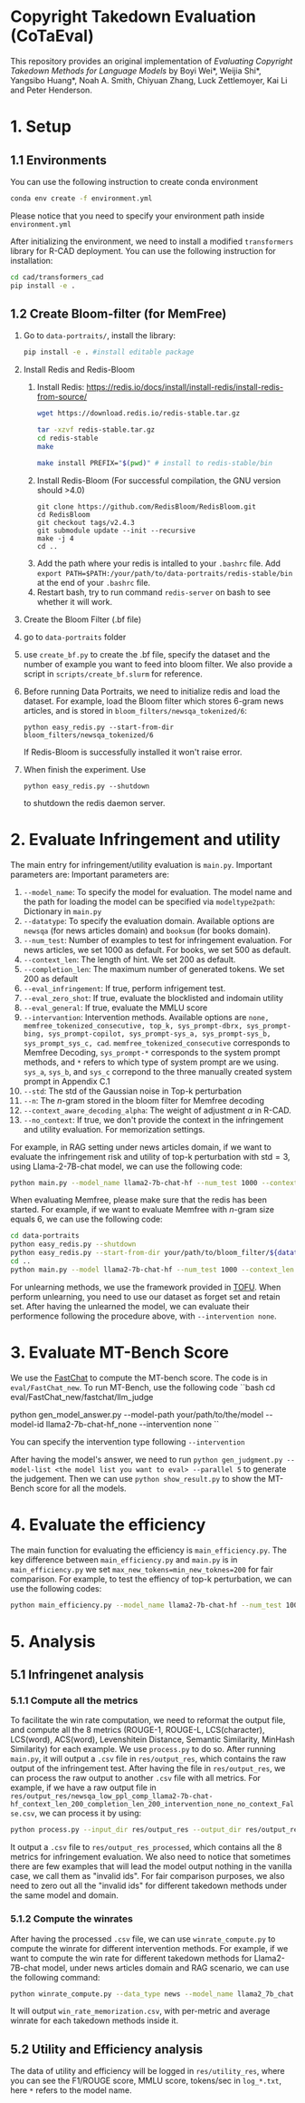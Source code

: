 # Copyright Takedown Evaluation (CoTaEval)

This repository provides an original implementation of *Evaluating Copyright Takedown Methods for Language Models* by Boyi Wei*, Weijia Shi*, Yangsibo Huang*, Noah A. Smith, Chiyuan Zhang, Luck Zettlemoyer, Kai Li and Peter Henderson.

# 1. Setup

## 1.1 Environments
You can use the following instruction to create conda environment
```bash
conda env create -f environment.yml
```
Please notice that you need to specify your environment path inside ``environment.yml``

After initializing the environment, we need to install a modified ``transformers`` library for R-CAD deployment. You can use the following instruction for installation:

```bash
cd cad/transformers_cad
pip install -e .
```
## 1.2 Create Bloom-filter (for MemFree)
1. Go to ``data-portraits/``, install the library:
    ```sh
    pip install -e . #install editable package
    ```

2. Install Redis and Redis-Bloom
   1. Install Redis: https://redis.io/docs/install/install-redis/install-redis-from-source/
        ```sh
        wget https://download.redis.io/redis-stable.tar.gz

        tar -xzvf redis-stable.tar.gz
        cd redis-stable
        make
        ```
        ```sh
        make install PREFIX="$(pwd)" # install to redis-stable/bin
        ```
   2. Install Redis-Bloom (For successful compilation, the GNU version should >4.0)
        ```
        git clone https://github.com/RedisBloom/RedisBloom.git
        cd RedisBloom
        git checkout tags/v2.4.3 
        git submodule update --init --recursive
        make -j 4
        cd ..
        ```
   3. Add the path where your redis is intalled to your ``.bashrc`` file. Add ``export PATH=$PATH:/your/path/to/data-portraits/redis-stable/bin`` at the end of your ``.bashrc`` file.
   4. Restart bash, try to run command ```redis-server``` on bash to see whether it will work.
3.  Create the Bloom Filter (.bf file)
   1. go to ``data-portraits`` folder
   2. use ``create_bf.py`` to create the .bf file, specify the dataset and the number of example you want to feed into bloom filter. We also provide a script in ``scripts/create_bf.slurm`` for reference.
4. Before running Data Portraits, we need to initialize redis and load the dataset. For example, load the Bloom filter which stores 6-gram news articles, and is stored in ``bloom_filters/newsqa_tokenized/6``:
   ```
   python easy_redis.py --start-from-dir bloom_filters/newsqa_tokenized/6
   ```
   If Redis-Bloom is successfully installed it won't raise error.
5. When finish the experiment. Use
   ```
   python easy_redis.py --shutdown
   ```
   to shutdown the redis daemon server.

# 2. Evaluate Infringement and utility

The main entry for infringement/utility evaluation is ``main.py``. Important parameters are:
Important parameters are:
1. ``--model_name``: To specify the model for evaluation. The model name and the path for loading the model can be specified via ``modeltype2path``: Dictionary in ``main.py``
2. ``--datatype``: To specify the evaluation domain. Available options are ``newsqa`` (for news articles domain) and ``booksum`` (for books domain).
3. ``--num_test``: Number of examples to test for infringement evaluation. For news articles, we set 1000 as default. For books, we set 500 as default.
4. ``--context_len``: The length of hint. We set 200 as default.
5. ``--completion_len``: The maximum number of generated tokens. We set 200 as default
6. ``--eval_infringement``: If true, perform infrigement test.
7. ``--eval_zero_shot``: If true, evaluate the blocklisted and indomain utility
8. ``--eval_general``: If true, evaluate the MMLU score
9. ``--intervantion``: Intervention methods. Available options are ``none, memfree_tokenized_consecutive, top_k, sys_prompt-dbrx, sys_prompt-bing, sys_prompt-copilot, sys_prompt-sys_a, sys_prompt-sys_b, sys_prompt_sys_c, cad``. ``memfree_tokenized_consecutive`` corresponds to Memfree Decoding, `sys_prompt-*` corresponds to the system prompt methods, and `*` refers to which type of system prompt are we using. ``sys_a``, ``sys_b``, and ``sys_c`` correpond to the three manually created system prompt in Appendix C.1
10. ``--std``: The std of the Gaussian noise in Top-k perturbation
11. ``--n``: The $n$-gram stored in the bloom filter for Memfree decoding
12. ``--context_aware_decoding_alpha``: The weight of adjustment $\alpha$ in R-CAD.
13. ``--no_context``: If true, we don't provide the context in the infringement and utility evaluation. For memorization settings.

For example, in RAG setting under news articles domain, if we want to evaluate the infringement risk and utility of top-k perturbation with std$=3$, using Llama-2-7B-chat model, we can use the following code:
```bash
python main.py --model_name llama2-7b-chat-hf --num_test 1000 --context_len 200 --completion_len 200 --datatype newsqa --intervention top_k --std 3   --eval_zero_shot --eval_general --eval_infringement
```

When evaluating Memfree, please make sure that the redis has been started. For example, if we want to evaluate Memfree with $n$-gram size equals 6, we can use the following code:
```bash
cd data-portraits
python easy_redis.py --shutdown
python easy_redis.py --start-from-dir your/path/to/bloom_filter/${datatype}_tokenized/$ngram
cd ..
python main.py --model llama2-7b-chat-hf --num_test 1000 --context_len 200 --completion_len 200 --datatype newsqa --intervention memfree_tokenized_consecutive --n 6 --eval_zero_shot --eval_general --eval_infringement
```

For unlearning methods, we use the framework provided in [TOFU](https://github.com/locuslab/tofu). When perform unlearning, you need to use our dataset as forget set and retain set. After having the unlearned the model, we can evaluate their performence following the procedure above, with ``--intervention none``.


# 3. Evaluate MT-Bench Score
We use the [FastChat](https://github.com/lm-sys/FastChat) to compute the MT-bench score. The code is in ``eval/FastChat_new``. To run MT-Bench, use the following code
``bash
cd eval/FastChat_new/fastchat/llm_judge

python gen_model_answer.py --model-path your/path/to/the/model --model-id llama2-7b-chat-hf_none --intervention none
``

You can specify the intervention type following ``--intervention``

After having the model's answer, we need to run ``python gen_judgment.py --model-list <the model list you want to eval> --parallel 5`` to generate the judgement. Then we can use ``python show_result.py`` to show the MT-Bench score for all the models.

# 4. Evaluate the efficiency

The main function for evaluating the efficiency is ``main_efficiency.py``. The key difference between ``main_efficiency.py`` and ``main.py`` is in ``main_efficiency.py`` we set ``max_new_tokens=min_new_toknes=200`` for fair comparison. For example, to test the effiency of top-k perturbation, we can use the following codes:
```bash
python main_efficiency.py --model_name llama2-7b-chat-hf --num_test 1000 --context_len 200 --completion_len 200 --datatype newsqa --intervention top_k --std 3
```

# 5. Analysis
## 5.1 Infringenet analysis
### 5.1.1 Compute all the metrics
To facilitate the win rate computation, we need to reformat the output file, and compute all the 8 metrics (ROUGE-1, ROUGE-L, LCS(character), LCS(word), ACS(word), Levenshitein Distance, Semantic Similarity, MinHash Similarity) for each example. We use ``process.py`` to do so. After running ``main.py``, it will output a ``.csv`` file in ``res/output_res``, which contains the raw output of the infringement test. After having the file in ``res/output_res``, we can process the raw output to another ``.csv`` file with all metrics. For example, if we have a raw output file in ``res/output_res/newsqa_low_ppl_comp_llama2-7b-chat-hf_context_len_200_completion_len_200_intervention_none_no_context_False.csv``, we can process it by using:
```bash
python process.py --input_dir res/output_res --output_dir res/output_res_processed --file_name newsqa_low_ppl_comp_llama2-7b-chat-hf_context_len_200_completion_len_200_intervention_none_no_context_False.csv
```
It output a ``.csv`` file to ``res/output_res_processed``, which contains all the 8 metrics for infringement evaluation. We also need to notice that sometimes there are few examples that will lead the model output nothing in the vanilla case, we call them as "invalid ids". For fair comparison purposes, we also need to zero out all the "invalid ids" for different takedown methods under the same model and domain.
### 5.1.2 Compute the winrates

After having the processed `.csv` file, we can use ``winrate_compute.py`` to compute the winrate for different intervention methods. For example, if we want to compute the win rate for different takedown methods for Llama2-7B-chat model, under news articles domain and RAG scenario, we can use the following command:
```bash
python winrate_compute.py --data_type news --model_name llama2_7b_chat --scenario rag
```
It will output ``win_rate_memorization.csv``, with per-metric and average winrate for each takedown methods inside it.

## 5.2 Utility and Efficiency analysis
The data of utility and efficiency will be logged in ``res/utility_res``, where you can see the F1/ROUGE score, MMLU score, tokens/sec in ``log_*.txt``, here ``*`` refers to the model name.




   
